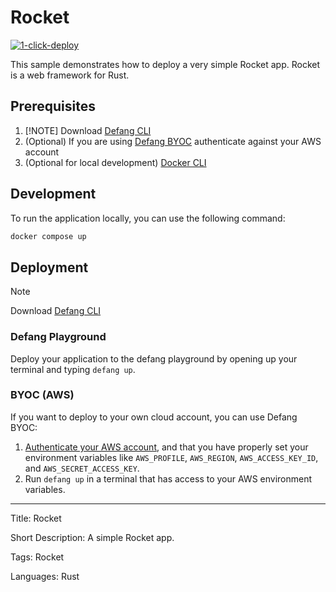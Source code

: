 # Rocket

[![1-click-deploy](https://defang.io/deploy-with-defang.png)](https://portal.defang.dev/redirect?url=https%3A%2F%2Fgithub.com%2Fnew%3Ftemplate_name%3Dsample-rocket-template%26template_owner%3DDefangSamples)

This sample demonstrates how to deploy a very simple Rocket app. Rocket is a web framework for Rust.

## Prerequisites

1. [!NOTE] Download [Defang CLI](https://github.com/DefangLabs/defang)
2. (Optional) If you are using [Defang BYOC](https://docs.aws.amazon.com/cli/latest/userguide/cli-chap-configure.html) authenticate against your AWS account
3. (Optional for local development) [Docker CLI](https://docs.docker.com/engine/install/)

## Development

To run the application locally, you can use the following command:

```bash
docker compose up
```

## Deployment

> [!NOTE]
> Download [Defang CLI](https://github.com/DefangLabs/defang)

### Defang Playground

Deploy your application to the defang playground by opening up your terminal and typing `defang up`.

### BYOC (AWS)

If you want to deploy to your own cloud account, you can use Defang BYOC:

1. [Authenticate your AWS account](https://docs.aws.amazon.com/cli/latest/userguide/cli-chap-configure.html), and that you have properly set your environment variables like `AWS_PROFILE`, `AWS_REGION`, `AWS_ACCESS_KEY_ID`, and `AWS_SECRET_ACCESS_KEY`.
2. Run `defang up` in a terminal that has access to your AWS environment variables.

---

Title: Rocket

Short Description: A simple Rocket app.

Tags: Rocket

Languages: Rust
